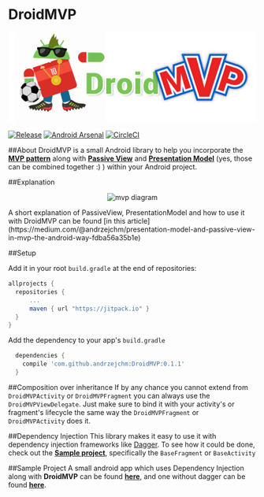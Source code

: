 # DroidMVP

<p align="center">
<img align="cetnter" src="droidMVP.png" alt="mvp diagram" />
</p>

[![Release](https://jitpack.io/v/andrzejchm/DroidMVP.svg)](https://jitpack.io/#andrzejchm/DroidMVP) [![Android Arsenal](https://img.shields.io/badge/Android%20Arsenal-DroidMVP-green.svg?style=true)](https://android-arsenal.com/details/1/3776)
[![CircleCI](https://circleci.com/gh/andrzejchm/DroidMVP/tree/develop.svg?style=svg)](https://circleci.com/gh/andrzejchm/DroidMVP/tree/develop)

##About
DroidMVP is a small Android library to help you incorporate the [**MVP pattern**](http://antonioleiva.com/mvp-android/) along with [**Passive View**](http://martinfowler.com/eaaDev/PassiveScreen.html) and [**Presentation Model**](http://martinfowler.com/eaaDev/PresentationModel.html) (yes, those can be combined together :) ) within your Android project.

##Explanation 
<p align="center">
<img align="cetnter" src="mvp-diagram.png" alt="mvp diagram" />
</p>
A short explanation of PassiveView, PresentationModel and how to use it with DroidMVP can be found [in this article](https://medium.com/@andrzejchm/presentation-model-and-passive-view-in-mvp-the-android-way-fdba56a35b1e)

##Setup

Add it in your root `build.gradle` at the end of repositories:
  ```groovy  
  allprojects {
    repositories {
        ...
        maven { url "https://jitpack.io" }
    }
  }
  ```
  

Add the dependency to your app's `build.gradle`
```groovy  
  dependencies {
    compile 'com.github.andrzejchm:DroidMVP:0.1.1'
  }
```

##Composition over inheritance
If by any chance you cannot extend from `DroidMVPActivity` or `DroidMVPFragment` you can always use the `DroidMVPViewDelegate`. Just make sure to bind it with your activity's or fragment's lifecycle the same way the `DroidMVPFragment` or `DroidMVPActivity` does it.

##Dependency Injection
This library makes it easy to use it with dependency injection frameworks like [Dagger](http://google.github.io/dagger/). To see how it could be done, check out the [**Sample project**](/sample), specifically the `BaseFragment` or `BaseActivity`

##Sample Project
A small android app which uses Dependency Injection along with **DroidMVP** can be found 
[**here**](/sample-dagger), and one without dagger can be found [**here**](/sample).

